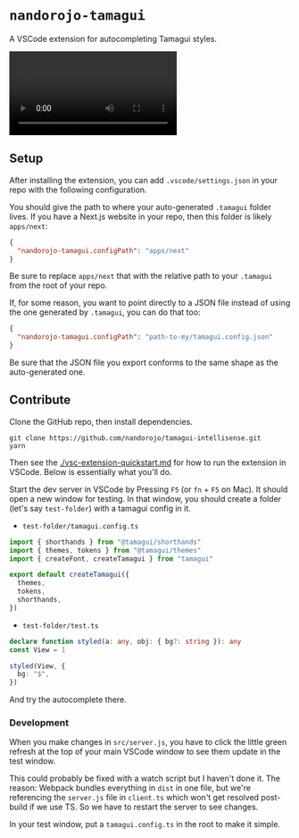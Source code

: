 # `nandorojo-tamagui`

A VSCode extension for autocompleting Tamagui styles.

<video src="https://user-images.githubusercontent.com/13172299/258659477-90e5faef-df4a-49d9-a647-3f1b2406bda0.mp4" >
  <source  src="https://user-images.githubusercontent.com/13172299/258659477-90e5faef-df4a-49d9-a647-3f1b2406bda0.mp4" type="video/mp4">
</video>

## Setup

After installing the extension, you can add `.vscode/settings.json` in your repo with the following configuration.

You should give the path to where your auto-generated `.tamagui` folder lives. If you have a Next.js website in your repo, then this folder is likely `apps/next`:

```json
{
  "nandorojo-tamagui.configPath": "apps/next"
}
```

Be sure to replace `apps/next` that with the relative path to your `.tamagui` from the root of your repo.

If, for some reason, you want to point directly to a JSON file instead of using the one generated by `.tamagui`, you can do that too:

```json
{
  "nandorojo-tamagui.configPath": "path-to-my/tamagui.config.json"
}
```

Be sure that the JSON file you export conforms to the same shape as the auto-generated one.

## Contribute

Clone the GitHub repo, then install dependencies.

```
git clone https://github.com/nandorojo/tamagui-intellisense.git
yarn
```

Then see the [./vsc-extension-quickstart.md](./vsc-extension-quickstart.md) for how to run the extension in VSCode. Below is essentially what you'll do.

Start the dev server in VSCode by Pressing `F5` (or `fn` + `F5` on Mac). It should open a new window for testing. In that window, you should create a folder (let's say `test-folder`) with a tamagui config in it.

- `test-folder/tamagui.config.ts`

```ts
import { shorthands } from "@tamagui/shorthands"
import { themes, tokens } from "@tamagui/themes"
import { createFont, createTamagui } from "tamagui"

export default createTamagui({
  themes,
  tokens,
  shorthands,
})
```

- `test-folder/test.ts`

```ts
declare function styled(a: any, obj: { bg?: string }): any
const View = 1

styled(View, {
  bg: "$",
})
```

And try the autocomplete there.

### Development

When you make changes in `src/server.js`, you have to click the little green refresh at the top of your main VSCode window to see them update in the test window.

This could probably be fixed with a watch script but I haven't done it. The reason: Webpack bundles everything in `dist` in one file, but we're referencing the `server.js` file in `client.ts` which won't get resolved post-build if we use TS. So we have to restart the server to see changes.

In your test window, put a `tamagui.config.ts` in the root to make it simple.
